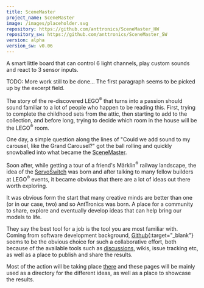 ```yaml
---
title: SceneMaster
project_name: SceneMaster
image: /images/placeholder.svg
repository: https://github.com/anttronics/SceneMaster_HW
repository_sw: https://github.com/anttronics/SceneMaster_SW
version: alpha
version_sw: v0.06
---
```


 

A smart little board that can control 6 light channels, play custom sounds and react to 3 sensor inputs.

TODO: More work still to be done... The first paragraph seems to be picked up by the excerpt field.

The story of the re-discovered LEGO<sup>&reg;</sup> that turns into a passion should sound familiar to a lot of people who happen to be reading this. First, trying to complete the childhood sets from the attic, then starting to add to the collection, and before long, trying to decide which room in the house will be the LEGO<sup>&reg;</sup> room.

One day, a simple question along the lines of "Could we add sound to my carousel, like the Grand Carousel?" got the ball rolling and quickly snowballed into what became the [SceneMaster][scenemaster]. 

Soon after, while getting a tour of a friend's Märklin<sup>&reg;</sup> railway landscape, the idea of the [ServoSwitch][servoswitch] was born and after talking to many fellow builders at LEGO<sup>&reg;</sup> events, it became obvious that there are a lot of ideas out there worth exploring.

It was obvious form the start that many creative minds are better than one (or in our case, two) and so AntTronics was born. A place for a community to share, explore and eventually develop ideas that can help bring our models to life.

They say the best tool for a job is the tool you are most familiar with. Coming from software development background, [Github](http://github.com){:target="_blank"} seems to be the obvious choice for such a collaborative effort, both because of the available tools such as [discussions][discussions], wikis, issue tracking etc, as well as a place to publish and share the results.

Most of the action will be taking place [there](https://github.com/orgs/anttronics/repositories) and these pages will be mainly used as a directory for the different ideas, as well as a place to showcase the results.

[scenemaster]: /projects/scenemaster
[servoswitch]: /projects/servoswitch

[discussions]: https://github.com/orgs/anttronics/discussions
[repositories]: https://github.com/orgs/anttronics/repositories
